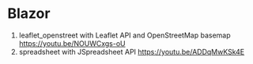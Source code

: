 # Blazor
1. leaflet_openstreet with Leaflet API and OpenStreetMap basemap
https://youtu.be/NOUWCxgs-oU
1. spreadsheet with JSpreadsheet API
https://youtu.be/ADDqMwKSk4E
